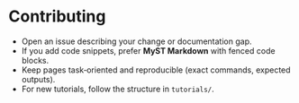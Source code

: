 # Contributing

- Open an issue describing your change or documentation gap.
- If you add code snippets, prefer **MyST Markdown** with fenced code blocks.
- Keep pages task‑oriented and reproducible (exact commands, expected outputs).
- For new tutorials, follow the structure in `tutorials/`.
